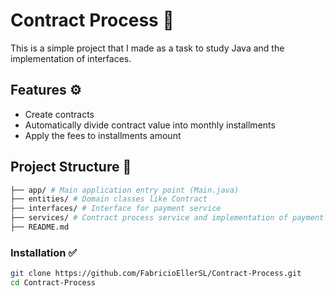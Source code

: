 # Contract Process 📄
This is a simple project that I made as a task to study Java and the implementation of interfaces.

## Features ⚙️
- Create contracts
- Automatically divide contract value into monthly installments
- Apply the fees to installments amount

## Project Structure 🦴
```` bash
├── app/ # Main application entry point (Main.java)
├── entities/ # Domain classes like Contract
├── interfaces/ # Interface for payment service
├── services/ # Contract process service and implementation of payment service
├── README.md
````

### Installation ✅

```bash
git clone https://github.com/FabricioEllerSL/Contract-Process.git
cd Contract-Process
